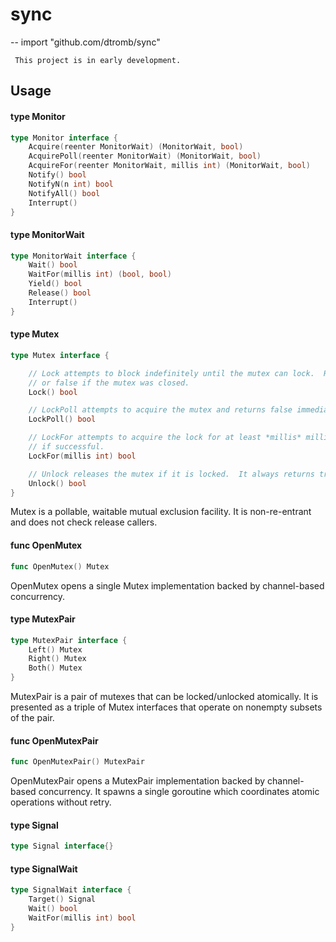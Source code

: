 # sync
--
    import "github.com/dtromb/sync"



     This project is in early development.

## Usage

#### type Monitor

```go
type Monitor interface {
	Acquire(reenter MonitorWait) (MonitorWait, bool)
	AcquirePoll(reenter MonitorWait) (MonitorWait, bool)
	AcquireFor(reenter MonitorWait, millis int) (MonitorWait, bool)
	Notify() bool
	NotifyN(n int) bool
	NotifyAll() bool
	Interrupt()
}
```


#### type MonitorWait

```go
type MonitorWait interface {
	Wait() bool
	WaitFor(millis int) (bool, bool)
	Yield() bool
	Release() bool
	Interrupt()
}
```


#### type Mutex

```go
type Mutex interface {

	// Lock attempts to block indefinitely until the mutex can lock.  Returns true on success,
	// or false if the mutex was closed.
	Lock() bool

	// LockPoll attempts to acquire the mutex and returns false immediately if it is not available.
	LockPoll() bool

	// LockFor attempts to acquire the lock for at least *millis* milliseconds, and returns true
	// if successful.
	LockFor(millis int) bool

	// Unlock releases the mutex if it is locked.  It always returns true.
	Unlock() bool
}
```

Mutex is a pollable, waitable mutual exclusion facility. It is non-re-entrant
and does not check release callers.

#### func  OpenMutex

```go
func OpenMutex() Mutex
```
OpenMutex opens a single Mutex implementation backed by channel-based
concurrency.

#### type MutexPair

```go
type MutexPair interface {
	Left() Mutex
	Right() Mutex
	Both() Mutex
}
```

MutexPair is a pair of mutexes that can be locked/unlocked atomically. It is
presented as a triple of Mutex interfaces that operate on nonempty subsets of
the pair.

#### func  OpenMutexPair

```go
func OpenMutexPair() MutexPair
```
OpenMutexPair opens a MutexPair implementation backed by channel-based
concurrency. It spawns a single goroutine which coordinates atomic operations
without retry.

#### type Signal

```go
type Signal interface{}
```


#### type SignalWait

```go
type SignalWait interface {
	Target() Signal
	Wait() bool
	WaitFor(millis int) bool
}
```
